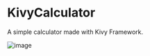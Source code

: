 # KivyCalculator

A simple calculator made with Kivy Framework.

![image](https://user-images.githubusercontent.com/55132675/196218265-7ba0db94-8650-49f1-9e8f-ed4e8a434dc2.png)
